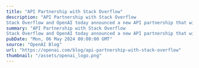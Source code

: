 ```yaml
---
title: "API Partnership with Stack Overflow"
description: "API Partnership with Stack Overflow
Stack Overflow and OpenAI today announced a new API partnership that will empower developers with the collective strengths of the world’s leading knowledge platform for highly technical content with the world’s most popular LLM models for AI development."
summary: "API Partnership with Stack Overflow
Stack Overflow and OpenAI today announced a new API partnership that will empower developers with the collective strengths of the world’s leading knowledge platform for highly technical content with the world’s most popular LLM models for AI development."
pubDate: "Mon, 06 May 2024 00:00:00 GMT"
source: "OpenAI Blog"
url: "https://openai.com/blog/api-partnership-with-stack-overflow"
thumbnail: "/assets/openai_logo.png"
---
```


